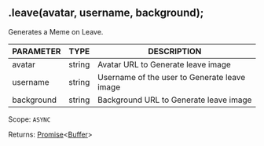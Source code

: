 ## .leave(avatar, username, background);
Generates a Meme on Leave.

| PARAMETER   | TYPE   | DESCRIPTION                                    |
| ----------- | ------ | ---------------------------------------------- |
| avatar      | string | Avatar URL to Generate leave image           |
| username    | string | Username of the user to Generate leave image |
| background  | string | Background URL to Generate leave image       |

Scope: `ASYNC`

Returns: <a href="https://developer.mozilla.org/en-US/docs/Web/JavaScript/Reference/Global_Objects/Promise">Promise</a><<a href="https://nodejs.org/dist/latest/docs/api/buffer.html#buffer_class_buffer">Buffer</a>>